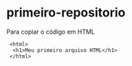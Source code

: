 # primeiro-repositorio

Para copiar o código em HTML
```
 <html>
  <h1>Meu primeiro arquivo HTML</h1>
 </html>
```
